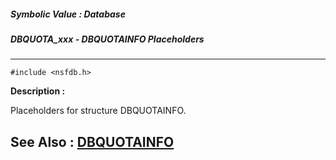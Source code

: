 ##### Symbolic Value : Database
##### DBQUOTA_xxx - DBQUOTAINFO Placeholders
---
```
#include <nsfdb.h>
```
**Description :**

Placeholders for structure DBQUOTAINFO.

**See Also :**
[DBQUOTAINFO](/reference/Data/DBQUOTAINFO)
---
